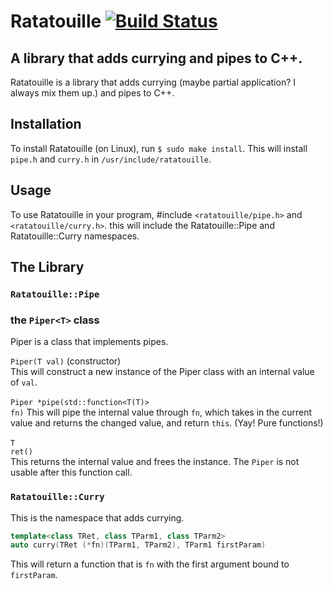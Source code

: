 # Ratatouille [![Build Status](https://travis-ci.com/munchkinhalfling/ratatouille.svg?branch=master)](https://travis-ci.com/munchkinhalfling/ratatouille)
## A library that adds currying and pipes to C++.

Ratatouille is a library that adds currying (maybe partial application? I always mix them up.) and pipes to C++.

## Installation

To install Ratatouille (on Linux), run `$ sudo make install`. This will install `pipe.h` and `curry.h` in `/usr/include/ratatouille`.

## Usage

To use Ratatouille in your program, #include `<ratatouille/pipe.h>` and `<ratatouille/curry.h>`. this will include the Ratatouille::Pipe and Ratatouille::Curry namespaces.

## The Library

### `Ratatouille::Pipe`

### the `Piper<T>` class

Piper is a class that implements pipes.

`Piper(T val)` (constructor) <br/>
This will construct a new instance of the Piper class with an internal value of `val`.<br/>
<br/>
<code>Piper *pipe(std::function&lt;T(T)&gt; fn)</code>
This will pipe the internal value through `fn`, which takes in the current value and returns the changed value, and return `this`. (Yay! Pure functions!)<br/>
<br/>
<code>T ret()</code><br/>
This returns the internal value and frees the instance. The `Piper` is not usable after this function call.

### `Ratatouille::Curry`
This is the namespace that adds currying.
```c++
template<class TRet, class TParm1, class TParm2>
auto curry(TRet (*fn)(TParm1, TParm2), TParm1 firstParam)
```
This will return a function that is `fn` with the first argument bound to `firstParam`.
